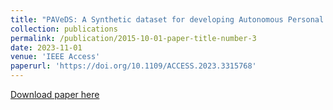 ```yaml
---
title: "PAVeDS: A Synthetic dataset for developing Autonomous Personal Aerial Vehicles3"
collection: publications
permalink: /publication/2015-10-01-paper-title-number-3
date: 2023-11-01
venue: 'IEEE Access'
paperurl: 'https://doi.org/10.1109/ACCESS.2023.3315768'
---
```


[Download paper here](https://doi.org/10.1109/ACCESS.2023.3315768)
